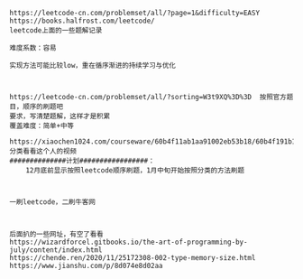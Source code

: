     https://leetcode-cn.com/problemset/all/?page=1&difficulty=EASY
    https://books.halfrost.com/leetcode/
    leetcode上面的一些题解记录
    
    难度系数：容易
    
    实现方法可能比较low，重在循序渐进的持续学习与优化

#
    https://leetcode-cn.com/problemset/all/?sorting=W3t9XQ%3D%3D  按照官方题目，顺序的刷题吧
    要求，写清楚题解，这样才是积累
    覆盖难度：简单+中等
       https://xiaochen1024.com/courseware/60b4f11ab1aa91002eb53b18/60b4f191b1aa91002eb53b1a  分类看看这个人的视频
    ##############计划#################：
        12月底前显示按照leetcode顺序刷题，1月中旬开始按照分类的方法刷题

#
    一刷leetcode，二刷牛客网

#
    后面扒的一些网址，有空了看看
    https://wizardforcel.gitbooks.io/the-art-of-programming-by-july/content/index.html
    https://chende.ren/2020/11/25172308-002-type-memory-size.html
    https://www.jianshu.com/p/8d074e8d02aa
    
    